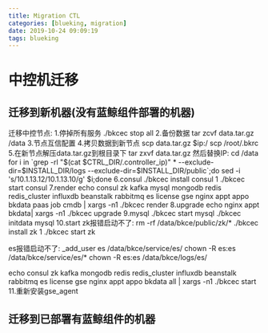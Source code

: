 ```yaml
---
title: Migration CTL
categories: [blueking, migration]
date: 2019-10-24 09:09:19
tags: blueking
---
```

# 中控机迁移

## 迁移到新机器(没有蓝鲸组件部署的机器)

迁移中控节点:
1.停掉所有服务
./bkcec stop all
2.备份数据
tar zcvf data.tar.gz /data
3.节点互信配置
4.拷贝数据到新节点
scp data.tar.gz $ip:/
scp /root/.bkrc
5.在新节点解压data.tar.gz到根目录下
tar zxvf data.tar.gz
然后替换IP:
cd /data
for i in `grep -rl "$(cat $CTRL_DIR/.controller_ip)" * --exclude-dir=$INSTALL_DIR/logs --exclude-dir=$INSTALL_DIR/public`;do sed -i 's/10.1.13.12/10.1.13.10/g' $i;done
6.consul
./bkcec install consul 1
./bkcec start consul
7.render
echo consul zk kafka mysql mongodb redis redis_cluster influxdb beanstalk rabbitmq es license gse nginx appt appo bkdata paas job cmdb | xargs -n1 ./bkcec render
8.upgrade
echo nginx appt bkdata| xargs -n1 ./bkcec upgrade
9.mysql
./bkcec start mysql
./bkcec initdata mysql
10.start
zk报错启动不了:
rm -rf /data/bkce/public/zk/*
./bkcec install zk 1
./bkcec start zk

es报错启动不了:
_add_user es /data/bkce/service/es/
chown -R es:es /data/bkce/service/es/*
chown -R es:es /data/bkce/logs/es/

echo consul zk kafka mongodb redis redis_cluster influxdb beanstalk rabbitmq es license gse nginx appt appo bkdata all | xargs -n1 ./bkcec start
11.重新安装gse_agent

## 迁移到已部署有蓝鲸组件的机器
